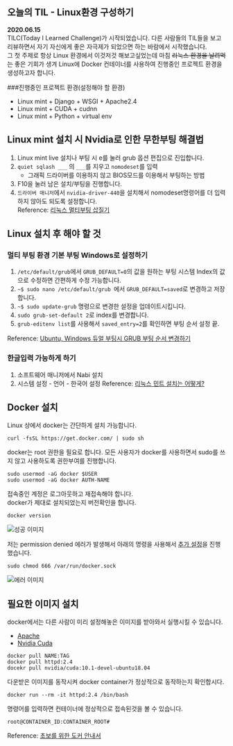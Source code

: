 ## 오늘의 TIL - Linux환경 구성하기
__2020.06.15__  
TILC(Today I Learned Challenge)가 시작되었습니다.
다른 사람들의 TIL들을 보고 리뷰하면서 자기 자신에게 좋은 자극제가 되었으면 하는 바람에서 시작했습니다.  
그 첫 주제로 항상 Linux 환경에서 이것저것 해보고싶었는데 마침 ~~리눅스 환경을 날려먹는~~ 좋은 기회가 생겨 Linux에 Docker 컨테이너를 사용하여 진행중인 프로젝트 환경을 생성하고자 합니다.

###진행중인 프로젝트 환경(설정해야 할 환경)
* Linux mint + Django + WSGI + Apache2.4
* Linux mint + CUDA + cudnn
* Linux mint + Python + virtual env
    
## Linux mint 설치 시 Nvidia로 인한 무한부팅 해결법
1. Linux mint live 설치나 부팅 시 e를 눌러 grub 옵션 편집으로 진입합니다.
2. ```quiet sqlash ___``` 의 ```___```를 지우고 ```nomodeset```를 입력
    - 그래픽 드라이버를 이용하지 않고 BIOS모드를 이용해서 부팅하는 방법
3. F10을 눌러 남은 설치/부팅을 진행합니다.
4. ```드라이버 매니저```에서 ```nvidia-driver-440```을 설치해서 nomodeset명령어를 더 입력하지 않아도 되도록 설정합니다.  
Reference: [리눅스 멀티부팅 삽질기](http://devmuz.blogspot.com/2018/08/linux-mint-cinnamon-182-sonya-ubuntu.html)

## Linux 설치 후 해야 할 것
### 멀티 부팅 환경 기본 부팅 Windows로 설정하기
1. ```/etc/default/grub```에서 ```GRUB_DEFAULT=0```의 값을 원하는 부팅 시스템 Index의 값으로 수정하면 간편하게 수정 가능합니다.  
2. ```~$ sudo nano /etc/default/grub ```에서 ```GRUB_DEFAULT=saved```로 변경하고 저장합니다.  
3. ```~$ sudo update-grub``` 명령으로 변경한 설정을 업데이트시킵니다.
4. ```sudo grub-set-default 2```로 index를 변경합니다.
5. ```grub-editenv list```를 사용해서 ```saved_entry=2```를 확인하면 부팅 순서 설정 끝.

Reference: [Ubuntu, Windows 듀얼 부팅시 GRUB 부팅 순서 변경하기](https://webnautes.tistory.com/512)
### 한글입력 가능하게 하기
1. 소프트웨어 매니저에서 Nabi 설치
2. 시스템 설정 - 언어 - 한국어 설정
Reference: [리눅스 민트 설치는 어떻게?](https://sergeswin.com/904/)

## Docker 설치
Linux 상에서 docker는 간단하게 설치 가능합니다.
```shell script
curl -fsSL https://get.docker.com/ | sudo sh
```
docker는 root 권한을 필요로 합니다. 모든 사용자가 docker를 사용하면서 sudo를 쓰지 않고 사용하도록 권한부여를 진행합니다.
```shell script
sudo usermod -aG docker $USER
sudo usermod -aG docker AUTH-NAME
```
접속중인 계정은 로그아웃하고 재접속해야 합니다.  
docker가 제대로 설치되었는지 버전확인을 합니다.  
```shell script
docker version
```
![성공 이미지]()

저는 permission denied 에러가 발생해서 아래의 명령을 사용해서 [추가 설정](https://github.com/occidere/TIL/issues/116)을 진행했습니다.
```shell script
sudo chmod 666 /var/run/docker.sock
```  
![에러 이미지]()

## 필요한 이미지 설치
docker에서는 다른 사람이 미리 설정해놓은 이미지를 받아와서 실행시킬 수 있습니다.
* [Apache](https://hub.docker.com/_/httpd1)
* [Nvidia Cuda](https://hub.docker.com/r/nvidia/cuda)  
```shell script
docker pull NAME:TAG
docker pull httpd:2.4
docekr pull nvidia/cuda:10.1-devel-ubuntu18.04
```

다운받은 이미지를 동작시켜 docker container가 정상적으로 동작하는지 확인합시다.
```shell script
docker run --rm -it httpd:2.4 /bin/bash
```
명령어를 입력하면 컨테이너에 정상적으로 접속된것을 볼 수 있습니다.
```shell script
root@CONTAINER_ID:CONTAINER_ROOT# 
```

Reference: [초보를 위한 도커 안내서](https://subicura.com/2017/01/19/docker-guide-for-beginners-2.html)